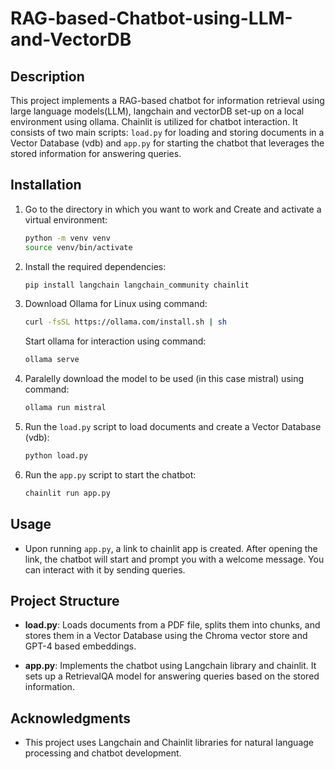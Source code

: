 # RAG-based-Chatbot-using-LLM-and-VectorDB


## Description

This project implements a RAG-based chatbot for information retrieval using large language models(LLM), langchain and vectorDB set-up on a local environment using ollama. Chainlit is utilized for chatbot interaction. It consists of two main scripts: `load.py` for loading and storing documents in a Vector Database (vdb) and `app.py` for starting the chatbot that leverages the stored information for answering queries.

## Installation

1. Go to the directory in which you want to work and Create and activate a virtual environment:

   ```bash
   python -m venv venv
   source venv/bin/activate   
   ```
   
2. Install the required dependencies:

   ```bash
   pip install langchain langchain_community chainlit 
   ```

3. Download Ollama for Linux using command:
    ```bash
   curl -fsSL https://ollama.com/install.sh | sh
   ```
    Start ollama for interaction using command:
   ```bash
   ollama serve
   ```
   
4. Paralelly download the model to be used (in this case mistral) using command:
   ```bash
   ollama run mistral
   ```

5. Run the `load.py` script to load documents and create a Vector Database (vdb):

   ```bash
   python load.py
   ```
   
6. Run the `app.py` script to start the chatbot:

   ```bash
   chainlit run app.py
   ```

## Usage

- Upon running `app.py`, a link to chainlit app is created. After opening the link, the chatbot will start and prompt you with a welcome message. You can interact with it by sending queries.

## Project Structure

- **load.py**: Loads documents from a PDF file, splits them into chunks, and stores them in a Vector Database using the Chroma vector store and GPT-4 based embeddings.

- **app.py**: Implements the chatbot using Langchain library and chainlit. It sets up a RetrievalQA model for answering queries based on the stored information.


## Acknowledgments

- This project uses Langchain and Chainlit libraries for natural language processing and chatbot development.

